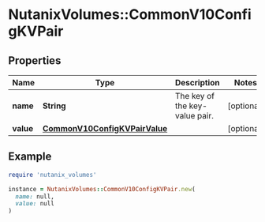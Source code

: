 # NutanixVolumes::CommonV10ConfigKVPair

## Properties

| Name | Type | Description | Notes |
| ---- | ---- | ----------- | ----- |
| **name** | **String** | The key of the key-value pair.  | [optional] |
| **value** | [**CommonV10ConfigKVPairValue**](CommonV10ConfigKVPairValue.md) |  | [optional] |

## Example

```ruby
require 'nutanix_volumes'

instance = NutanixVolumes::CommonV10ConfigKVPair.new(
  name: null,
  value: null
)
```

